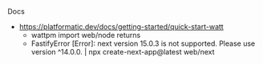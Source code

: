 Docs

- https://platformatic.dev/docs/getting-started/quick-start-watt
  - wattpm import web/node returns
  - FastifyError [Error]: next version 15.0.3 is not supported. Please use version ^14.0.0. | npx create-next-app@latest web/next
